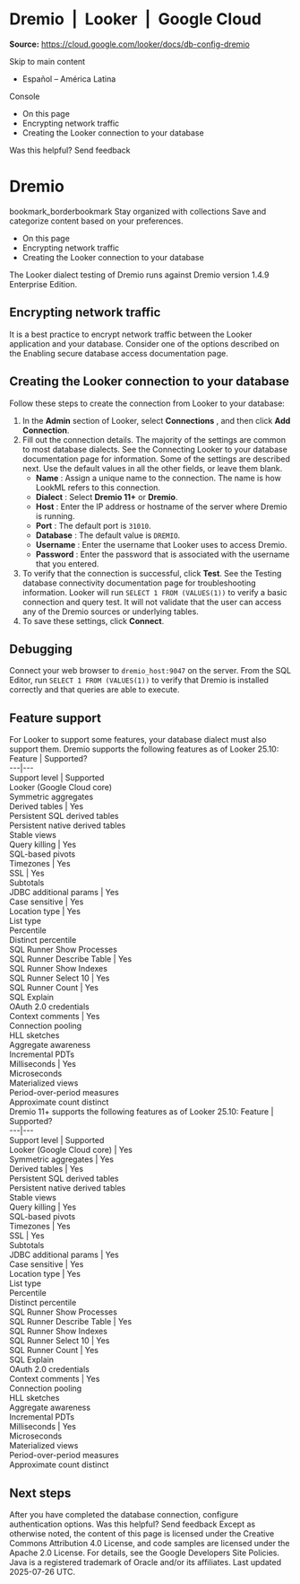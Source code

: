 # Dremio  |  Looker  |  Google Cloud

**Source:** https://cloud.google.com/looker/docs/db-config-dremio

Skip to main content 
  * Español – América Latina

Console 


  * On this page
  * Encrypting network traffic
  * Creating the Looker connection to your database




Was this helpful?
Send feedback 
#  Dremio
bookmark_borderbookmark Stay organized with collections  Save and categorize content based on your preferences.
  * On this page
  * Encrypting network traffic
  * Creating the Looker connection to your database


The Looker dialect testing of Dremio runs against Dremio version 1.4.9 Enterprise Edition.
## Encrypting network traffic
It is a best practice to encrypt network traffic between the Looker application and your database. Consider one of the options described on the Enabling secure database access documentation page.
## Creating the Looker connection to your database
Follow these steps to create the connection from Looker to your database:
  1. In the **Admin** section of Looker, select **Connections** , and then click **Add Connection**.
  2. Fill out the connection details. The majority of the settings are common to most database dialects. See the Connecting Looker to your database documentation page for information. Some of the settings are described next. Use the default values in all the other fields, or leave them blank.
     * **Name** : Assign a unique name to the connection. The name is how LookML refers to this connection.
     * **Dialect** : Select **Dremio 11+** or **Dremio**.
     * **Host** : Enter the IP address or hostname of the server where Dremio is running.
     * **Port** : The default port is `31010`.
     * **Database** : The default value is `DREMIO`.
     * **Username** : Enter the username that Looker uses to access Dremio.
     * **Password** : Enter the password that is associated with the username that you entered.
  3. To verify that the connection is successful, click **Test**. See the Testing database connectivity documentation page for troubleshooting information.
Looker will run `SELECT 1 FROM (VALUES(1))` to verify a basic connection and query test. It will not validate that the user can access any of the Dremio sources or underlying tables.
  4. To save these settings, click **Connect**.


## Debugging
Connect your web browser to `dremio_host:9047` on the server. From the SQL Editor, run `SELECT 1 FROM (VALUES(1))` to verify that Dremio is installed correctly and that queries are able to execute.
## Feature support
For Looker to support some features, your database dialect must also support them.
Dremio supports the following features as of Looker 25.10:
Feature | Supported?  
---|---  
Support level | Supported  
Looker (Google Cloud core)  
Symmetric aggregates  
Derived tables | Yes  
Persistent SQL derived tables  
Persistent native derived tables  
Stable views  
Query killing | Yes  
SQL-based pivots  
Timezones | Yes  
SSL | Yes  
Subtotals  
JDBC additional params | Yes  
Case sensitive | Yes  
Location type | Yes  
List type  
Percentile  
Distinct percentile  
SQL Runner Show Processes  
SQL Runner Describe Table | Yes  
SQL Runner Show Indexes  
SQL Runner Select 10 | Yes  
SQL Runner Count | Yes  
SQL Explain  
OAuth 2.0 credentials  
Context comments | Yes  
Connection pooling  
HLL sketches  
Aggregate awareness  
Incremental PDTs  
Milliseconds | Yes  
Microseconds  
Materialized views  
Period-over-period measures  
Approximate count distinct  
Dremio 11+ supports the following features as of Looker 25.10:
Feature | Supported?  
---|---  
Support level | Supported  
Looker (Google Cloud core) | Yes  
Symmetric aggregates | Yes  
Derived tables | Yes  
Persistent SQL derived tables  
Persistent native derived tables  
Stable views  
Query killing | Yes  
SQL-based pivots  
Timezones | Yes  
SSL | Yes  
Subtotals  
JDBC additional params | Yes  
Case sensitive | Yes  
Location type | Yes  
List type  
Percentile  
Distinct percentile  
SQL Runner Show Processes  
SQL Runner Describe Table | Yes  
SQL Runner Show Indexes  
SQL Runner Select 10 | Yes  
SQL Runner Count | Yes  
SQL Explain  
OAuth 2.0 credentials  
Context comments | Yes  
Connection pooling  
HLL sketches  
Aggregate awareness  
Incremental PDTs  
Milliseconds | Yes  
Microseconds  
Materialized views  
Period-over-period measures  
Approximate count distinct  
## Next steps
After you have completed the database connection, configure authentication options.
Was this helpful?
Send feedback 
Except as otherwise noted, the content of this page is licensed under the Creative Commons Attribution 4.0 License, and code samples are licensed under the Apache 2.0 License. For details, see the Google Developers Site Policies. Java is a registered trademark of Oracle and/or its affiliates.
Last updated 2025-07-26 UTC.


